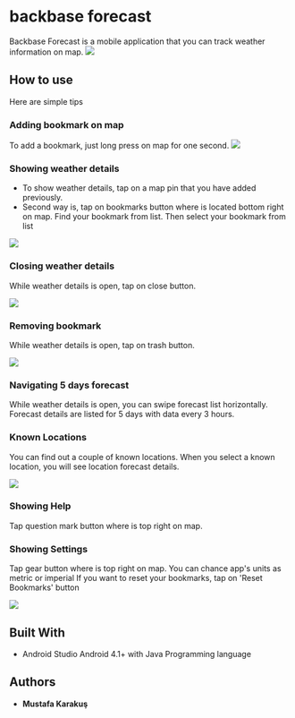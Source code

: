 # backbase forecast

Backbase Forecast is a mobile application that you can track weather information on map.
![](https://raw.githubusercontent.com/mustafakarakus/backbase/master/screenshots/1.png)
## How to use

Here are simple tips

### Adding bookmark on map

To add a bookmark, just long press on map for one second. 
![](https://raw.githubusercontent.com/mustafakarakus/backbase/master/screenshots/2.png)

### Showing weather details 

 * To show weather details, tap on a map pin that you have added previously.
 * Second way is, tap on bookmarks button where is located bottom right on map. Find your bookmark from list. Then select your bookmark from list
 
![](https://raw.githubusercontent.com/mustafakarakus/backbase/master/screenshots/3.png)

### Closing weather details

While weather details is open, tap on close button. 

![](https://raw.githubusercontent.com/mustafakarakus/backbase/master/screenshots/2.png)

### Removing bookmark

While weather details is open, tap on trash button. 

![](https://raw.githubusercontent.com/mustafakarakus/backbase/master/screenshots/2.png)

### Navigating 5 days forecast

While weather details is open, you can swipe forecast list horizontally.
Forecast details are listed for 5 days with data every 3 hours.

### Known Locations

You can find out a couple of known locations. When you select a known location, you will see location forecast details. 

![](https://raw.githubusercontent.com/mustafakarakus/backbase/master/screenshots/4.png)

### Showing Help

Tap question mark button where is top right on map.

### Showing Settings

Tap gear button where is top right on map. 
You can chance app's units as metric or imperial
If you want to reset your bookmarks, tap on 'Reset Bookmarks' button

![](https://raw.githubusercontent.com/mustafakarakus/backbase/master/screenshots/5.png)

## Built With

* Android Studio Android 4.1+ with Java Programming language
 
## Authors

* **Mustafa Karakuş**  
